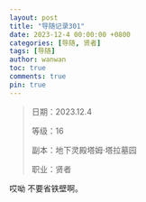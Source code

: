 ```yaml
---
layout: post
title: "导随记录301"
date: 2023-12-4 00:00:00 +0800
categories: [导随, 贤者]
tags: [导随]
author: wanwan
toc: true
comments: true
pin: true
---
```

> 日期：2023.12.4
>
> 等级：16
>
> 副本：地下灵殿塔姆·塔拉墓园
>
> 职业：贤者

哎呦 不要省铁壁啊。